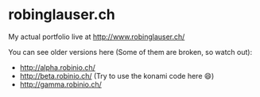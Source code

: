 robinglauser.ch
================

My actual portfolio live at http://www.robinglauser.ch/ 

You can see older versions here (Some of them are broken, so watch out):

* http://alpha.robinio.ch/
* http://beta.robinio.ch/ (Try to use the konami code here :smile:)
* http://gamma.robinio.ch/
